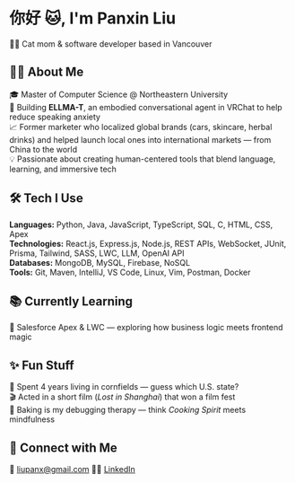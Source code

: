 # 你好 🐱, I'm Panxin Liu  
👩‍💻 Cat mom & software developer based in Vancouver

## 👩‍💻 About Me  
🎓 Master of Computer Science @ Northeastern University  
🧠 Building **ELLMA-T**, an embodied conversational agent in VRChat to help reduce speaking anxiety  
📈 Former marketer who localized global brands (cars, skincare, herbal drinks) and helped launch local ones into international markets — from China to the world  
💡 Passionate about creating human-centered tools that blend language, learning, and immersive tech  

## 🛠 Tech I Use  
**Languages:** Python, Java, JavaScript, TypeScript, SQL, C, HTML, CSS, Apex  
**Technologies:** React.js, Express.js, Node.js, REST APIs, WebSocket, JUnit, Prisma, Tailwind, SASS, LWC, LLM, OpenAI API  
**Databases:** MongoDB, MySQL, Firebase, NoSQL  
**Tools:** Git, Maven, IntelliJ, VS Code, Linux, Vim, Postman, Docker  

## 📚 Currently Learning  
🔧 Salesforce Apex & LWC — exploring how business logic meets frontend magic  

## ✨ Fun Stuff  
🌽 Spent 4 years living in cornfields — guess which U.S. state?  
🎬 Acted in a short film (*Lost in Shanghai*) that won a film fest  
🧁 Baking is my debugging therapy — think *Cooking Spirit* meets mindfulness  

## 🔗 Connect with Me  
📧 liupanx@gmail.com
🧑‍💼 [LinkedIn](https://www.linkedin.com/in/claireliu1222/)
